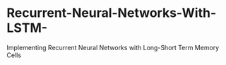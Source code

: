 # Recurrent-Neural-Networks-With-LSTM-
Implementing Recurrent Neural Networks with Long-Short Term Memory Cells
